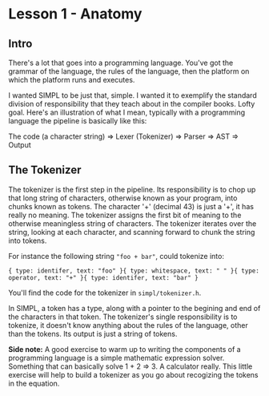 # Lesson 1 - Anatomy


## Intro 
There's a lot that goes into a programming language. You've got the grammar of the language, the rules of the 
language, then the platform on which the platform runs and executes. 

I wanted SIMPL to be just that, simple. I wanted it to exemplify the standard division of responsibility that
they teach about in the compiler books. Lofty goal. Here's an illustration of what I mean, typically with a programming
language the pipeline is basically like this:

The code (a character string) => Lexer (Tokenizer) => Parser => AST => Output

## The Tokenizer  

The tokenizer is the first step in the pipeline. Its responsibility is to chop up that long string of characters,
otherwise known as your program, into chunks known as tokens. The character '+' (decimal 43) is just a '+', it has
really no meaning. The tokenizer assigns the first bit of meaning to the otherwise meaningless string of characters.
The tokenizer iterates over the string, looking at each character, and scanning forward to chunk the string into
tokens. 

For instance the following string `"foo + bar"`, could tokenize into:

`{ type: identifer, text: "foo" }{ type: whitespace, text: " " }{ type: operator, text: "+" }{ type: identifer, text: "bar" }`

You'll find the code for the tokenizer in `simpl/tokenizer.h`.

In SIMPL, a token has a type, along with a pointer to the begining and end of the characters in that token. The tokenizer's
single responsibility is to tokenize, it doesn't know anything about the rules of the language, other than the tokens. Its
output is just a string of tokens.


**Side note:** 
A good exercise to warm up to writing
the components of a programming language is a simple mathematic expression solver. Something that can basically
solve 1 + 2 => 3. A calculator really. This little exercise will help to build a tokenizer as you go about recogizing
the tokens in the equation.